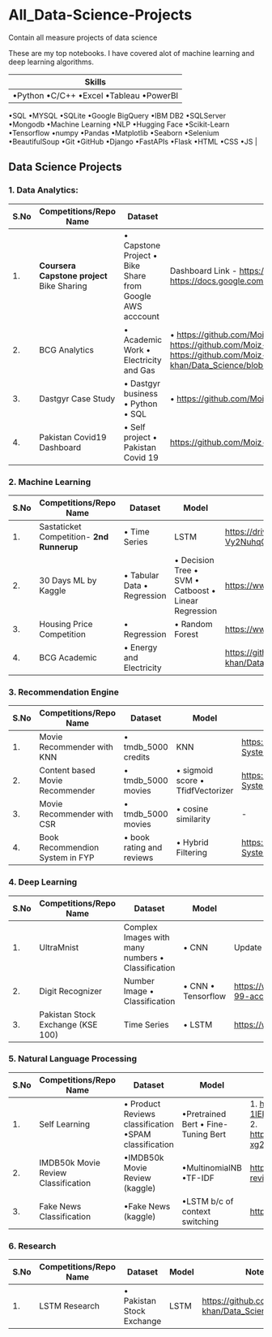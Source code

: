 # All_Data-Science-Projects
Contain all measure projects of data science

These are my top notebooks. I have covered alot of machine learning and deep learning algorithms. 

 | **Skills** | 
 | ------------- | 
 | •Python •C/C++ •Excel •Tableau •PowerBI
 •SQL •MYSQL •SQLite •Google BigQuery •IBM DB2 •SQLServer •Mongodb 
•Machine Learning •NLP •Hugging Face
•Scikit-Learn •Tensorflow •numpy •Pandas •Matplotlib •Seaborn •Selenium •BeautifulSoup 
•Git •GitHub 
•Django •FastAPIs •Flask •HTML •CSS •JS | 

## Data Science Projects
### 1. Data Analytics:
| **S.No** | **Competitions/Repo Name** |  **Dataset** | **Notebook/Git Repo Links** |
| ------------ | ------------- | ------------ | -------------| 
| 1. | **Coursera Capstone project** Bike Sharing | • Capstone Project • Bike Share from Google AWS acccount | Dashboard Link - https://public.tableau.com/app/profile/moiz4077/viz/DavvyCycling-Dashboard/Dashboard1 Recommendations- https://docs.google.com/presentation/d/11uw6N0GZG43oouIovID1VZgOCOxh-Yy190K2FLTCrGs/edit#slide=id.p Repo Link -  | <br />
| 2. | BCG Analytics | • Academic Work • Electricity and Gas | • https://github.com/Moizkhan/Data_Science/blob/master/Internships/BCG_academicWork_Internship/Module2/eda_starter.ipynb • https://github.com/Moiz-khan/Data_Science/blob/master/Internships/BCG_academicWork_Internship/Module2/eda_model_answer.ipynb • https://github.com/Moiz-khan/Data_Science/blob/master/Internships/BCG_academicWork_Internship/Module2/Exploratory%20Data%20Analysis%20PowerCo%20.ipynb | <br />
| 3. | Dastgyr Case Study | • Dastgyr business • Python • SQL | • https://github.com/Moiz-khan/Dastgyr_casestudy  | <br />
| 4. | Pakistan Covid19 Dashboard | • Self project • Pakistan Covid 19 | https://github.com/Moiz-khan/Django_Covid_dashboard | <br />

### 2. Machine Learning
| **S.No** | **Competitions/Repo Name** |  **Dataset** | **Model** | **Notebook/Git Repo Links** |
| ------------ | ------------- | ------------ | -------------| ------------- |
| 1. | Sastaticket Competition- **2nd Runnerup** | • Time Series | LSTM  | https://drive.google.com/file/d/15d3Ou7CbUapZWUmlPTboXNK-Vy2NuhqO/view?usp=sharing | <br />
| 2. | 30 Days ML by Kaggle | • Tabular Data • Regression | • Decision Tree • SVM • Catboost • Linear Regression |https://www.kaggle.com/code/moizkhan11/30-days-ml-competition |<br />
| 3. | Housing Price Competition | • Regression | • Random Forest | https://www.kaggle.com/code/moizkhan11/exercise-house-price-top-15 | <br />
| 4. | BCG Academic | • Energy and Electricity |  | https://github.com/Moiz-khan/Data_Science/tree/master/Internships/BCG_academicWork_Internship | <br />


### 3. Recommendation Engine
| **S.No** | **Competitions/Repo Name** |  **Dataset** | **Model** | **Notebook/Git Repo Links** |
| ------------ | ------------- | ------------ | -------------| ------------- |
| 1. | Movie Recommender with KNN | • tmdb_5000 credits | KNN  | https://github.com/Moiz-khan/Recommendation-System/blob/master/%20Movie%20recommender%20with%20KNN.ipynb | <br />
| 2. | Content based Movie Recommender | • tmdb_5000 movies | • sigmoid score  • TfidfVectorizer | https://github.com/Moiz-khan/Recommendation-System/blob/master/Content%20based%20Recommendation%20System.ipynb | <br />
| 3. | Movie Recommender with CSR | • tmdb_5000 movies | • cosine similarity | - | <br />
| 4. | Book Recommendion System in FYP | • book rating and reviews | • Hybrid Filtering | https://github.com/Moiz-khan/Recommendation-System/tree/master/Book%20Recommendation | <br />

### 4. Deep Learning
| **S.No** | **Competitions/Repo Name** |  **Dataset** | **Model** | **Notebook/Git Repo Links** |
| ------------ | ------------- | ------------ | -------------| ------------- |
| 1. | UltraMnist | Complex Images with many numbers • Classification | • CNN | Update Soon | <br />
| 2. | Digit Recognizer | Number Image • Classification | • CNN • Tensorflow | https://www.kaggle.com/code/moizkhan11/digitrecognizer-99-acc |<br />
| 3. | Pakistan Stock Exchange (KSE 100) | Time Series | • LSTM | https://www.kaggle.com/code/moizkhan11/pakistanstockexch |<br/>

### 5. Natural Language Processing
| **S.No** | **Competitions/Repo Name** |  **Dataset** | **Model** | **Notebook/Git Repo Links** |
| ------------ | ------------- | ------------ | -------------| ------------- |
| 1. | Self Learning | • Product Reviews classification •SPAM classification | •Pretrained Bert • Fine-Tuning Bert  | 1. https://colab.research.google.com/drive/1cplJE-1lEK3P0HuPgAnZFcX_2lTJHlcy#scrollTo=4IYEcsvJpR2A <br />2. https://colab.research.google.com/drive/187pa9OGauupyUWNB-xg2d8RXp1dvQcrM | <br />
| 2. | IMDB50k Movie Review Classification | •IMDB50k Movie Review (kaggle) | •MultinomialNB •TF-IDF  | https://www.kaggle.com/code/moizkhan11/imdb50k-movie-review-classification |
| 3. | Fake News Classification | •Fake News (kaggle) | •LSTM b/c of context switching  | https://www.kaggle.com/code/moizkhan11/fakenews-classifier |

### 6. Research
| **S.No** | **Competitions/Repo Name** |  **Dataset** | **Model** | **Notebook/Git Repo Links** |
| ------------ | ------------- | ------------ | -------------| ------------- |
| 1. | LSTM Research | • Pakistan Stock Exchange | LSTM  | https://github.com/Moiz-khan/Data_Science/tree/master/LSTM_Research | <br />

